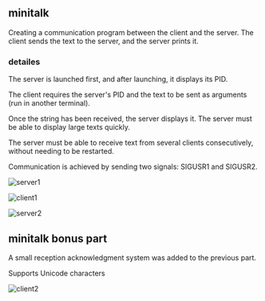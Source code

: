 ## minitalk

Creating a communication program between the client and the server. The client sends the text to the server, and the server prints it.

### detailes

The server is launched first, and after launching, it displays its PID.

The client requires the server's PID and the text to be sent as arguments (run in another terminal).

Once the string has been received, the server displays it. The server must be able to display large texts quickly.

The server must be able to receive text from several clients consecutively, without needing to be restarted.

Communication is achieved by sending two signals: SIGUSR1 and SIGUSR2.

![server1](https://user-images.githubusercontent.com/83021442/125605557-292d29fb-b043-40db-9bea-06f7b2f9c2b1.jpeg)

![client1](https://user-images.githubusercontent.com/83021442/125605623-f9c49fdd-9cc3-44d8-9564-a248aa040b32.jpeg)

![server2](https://user-images.githubusercontent.com/83021442/125605587-4e8dbabe-854e-40c7-9d85-fbf4f6972e68.jpeg)


## minitalk bonus part

A small reception acknowledgment system was added to the previous part.

Supports Unicode characters

![client2](https://user-images.githubusercontent.com/83021442/125605636-157db784-e4aa-4830-b060-80a8011fe3aa.jpeg)  

<!--Detailed information is in [en.subject_minitalk.pdf](https://github.com/lelle-asem/03_minitalk/blob/master/en.subject_minitalk.pdf)-->
